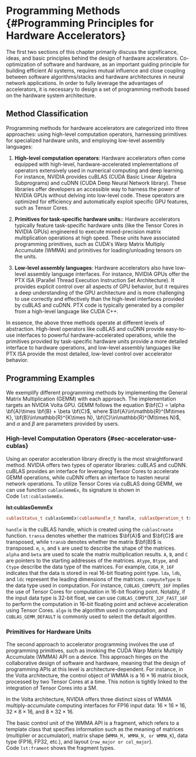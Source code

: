# Programming Methods {#Programming Principles for Hardware Accelerators}

The first two sections of this chapter primarily discuss the
significance, ideas, and basic principles behind the design of hardware
accelerators. Co-optimization of software and hardware, as an important
guiding principle for building efficient AI systems, requires mutual
influence and close coupling between software algorithms/stacks and
hardware architectures in neural network applications. In order to fully
leverage the advantages of accelerators, it is necessary to design a set
of programming methods based on the hardware system architecture.

## Method Classification

Programming methods for hardware accelerators are categorized into three
approaches: using high-level computation operators, harnessing
primitives for specialized hardware units, and employing low-level
assembly languages:

1.  **High-level computation operators**: Hardware accelerators often
    come equipped with high-level, hardware-accelerated implementations
    of operators extensively used in numerical computing and deep
    learning. For instance, NVIDIA provides cuBLAS (CUDA Basic Linear
    Algebra Subprograms) and cuDNN (CUDA Deep Neural Network library).
    These libraries offer developers an accessible way to harness the
    power of NVIDIA GPUs without delving into low-level code. These
    operators are optimized for efficiency and automatically exploit
    specific GPU features, such as Tensor Cores.

2.  **Primitives for task-specific hardware units:**: Hardware
    accelerators typically feature task-specific hardware units (like
    the Tensor Cores in NVIDIA GPUs) engineered to execute
    mixed-precision matrix multiplication operations at high speed.
    These units have associated programming primitives, such as CUDA's
    Warp Matrix Multiply Accumulate (WMMA) and primitives for
    loading/unloading tensors on the units.

3.  **Low-level assembly languages**: Hardware accelerators also have
    low-level assembly language interfaces. For instance, NVIDIA GPUs
    offer the PTX ISA (Parallel Thread Execution Instruction Set
    Architecture). It provides explicit control over all aspects of GPU
    behavior, but it requires a deep understanding of the GPU
    architecture and is more challenging to use correctly and
    effectively than the high-level interfaces provided by cuBLAS and
    cuDNN. PTX code is typically generated by a compiler from a
    high-level language like CUDA C++.

In essence, the above three methods operate at different levels of
abstraction. High-level operators like cuBLAS and cuDNN provide
easy-to-use interfaces to powerful hardware-accelerated operations,
while the primitives provided by task-specific hardware units provide a
more detailed interface to hardware operations, and low-level assembly
languages like PTX ISA provide the most detailed, low-level control over
accelerator behavior.

## Programming Examples

We exemplify different programming methods by implementing the General
Matrix Multiplication (GEMM) with each approach. The implementation
targets an NVIDIA Volta GPU. GEMM follows the equation
$\bf{C} = \alpha \bf{A}\times \bf{B} + \beta \bf{C}$, where
$\bf{A}\in\mathbb{R}^{M\times K}, \bf{B}\in\mathbb{R}^{K\times N}, \bf{C}\in\mathbb{R}^{M\times N}$,
and $\alpha$ and $\beta$ are parameters provided by users.

### High-level Computation Operators {#sec-accelerator-use-cublas}

Using an operator acceleration library directly is the most
straightforward method. NVIDIA offers two types of operator libraries:
cuBLAS and cuDNN. cuBLAS provides an interface for leveraging Tensor
Cores to accelerate GEMM operations, while cuDNN offers an interface to
hasten neural network operations. To utilize Tensor Cores via cuBLAS
doing GEMM, we can use function `cublasGemmEx`, its signature is shown
in Code `lst:cublasGemmEx`.

**lst:cublasGemmEx**
```cpp
cublasStatus_t cublasGemmEx(cublasHandle_t handle, cublasOperation_t transa, cublasOperation_t transb, int m, int n, int k, const void *alpha, const void *A, cudaDataType_t Atype, int lda, const void *B, cudaDataType_t Btype, int ldb, const void *beta, void *C, cudaDataType_t Ctype, int ldc, cublasComputeType_t computeType, cublasGemmAlgo_t algo)
```

`handle` is the cuBLAS handle, which is created using the `cublasCreate`
function. `transa` denotes whether the matrices $\bf{A}$ and $\bf{C}$
are transposed, while `transb` denotes whether the matrix $\bf{B}$ is
transposed. `m`, `n`, and `k` are used to describe the shape of the
matrices. `alpha` and `beta` are used to scale the matrix multiplication
results. `A`, `B`, and `C` are pointers to the starting addresses of the
matrices. `Atype`, `Btype`, and `Ctype` describe the data type of the
matrices. For example, `CUDA_R_16F` indicates that the data is stored in
real 16-bit floating point type. `lda`, `ldb`, and `ldc` represent the
leading dimensions of the matrices. `computeType` is the data type used
in computation. For instance, `CUBLAS_COMPUTE_16F` implies the use of
Tensor Cores for computation in 16-bit floating point. Notably, if the
input data type is 32-bit float, we can use
`CUBLAS_COMPUTE_32F_FAST_16F` to perform the computation in 16-bit
floating point and achieve acceleration using Tensor Cores. `algo` is
the algorithm used in computation, and `CUBLAS_GEMM_DEFAULT` is commonly
used to select the default algorithm.

### Primitives for Hardware Units

The second approach to accelerator programming involves the use of
programming primitives, such as invoking the CUDA Warp Matrix Multiply
Accumulate (WMMA) API on a device. This approach hinges on the
collaborative design of software and hardware, meaning that the design
of programming APIs at this level is architecture-dependent. For
instance, in the Volta architecture, the control object of WMMA is a
$16\times16$ matrix block, processed by two Tensor Cores at a time. This
notion is tightly linked to the integration of Tensor Cores into a SM.

In the Volta architecture, NVIDIA offers three distinct sizes of WMMA
multiply-accumulate computing interfaces for FP16 input data:
$16\times16\times16$, $32\times8\times16$, and $8\times32\times16$.

The basic control unit of the WMMA API is a fragment, which refers to a
template class that specifies information such as the meaning of
matrices (multiplier or accumulator), matrix shape
(`WMMA_M, WMMA_N, or WMMA_K`), data type (FP16, FP32, etc.), and layout
(`row_major or col_major`).
Code `lst:frament` shows the fragment types.


